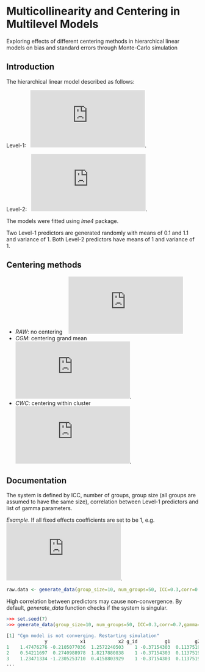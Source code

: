 # Multicollinearity and Centering in Multilevel Models
Exploring effects of different centering methods in hierarchical linear models on bias and standard errors through Monte-Carlo simulation

## Introduction

The hierarchical linear model described as follows:  

Level-1:&nbsp;&nbsp;&nbsp;![equation](https://latex.codecogs.com/gif.latex?Y_%7Bij%7D%20%3D%20%5Cbeta_%7B0j%7D%20&plus;%20%5Cbeta_%7B1j%7DX_1_%7Bij%7D%20&plus;%20%5Cbeta_%7B2j%7DX_2_%7Bij%7D&plus;%5Cepsilon_%7Bij%7D). 

Level-2:&nbsp;&nbsp;&nbsp;![equation](https://latex.codecogs.com/gif.latex?%5C%5C%5Cbeta_%7B0j%7D%20%3D%20%5Cgamma_%7B00%7D&plus;%5Cgamma_%7B01%7DW_%7B1j%7D&plus;%5Cgamma_%7B02%7DW_%7B2j%7D%20%5C%5C%5Cbeta_%7B1j%7D%20%3D%20%5Cgamma_%7B10%7D&plus;%5Cgamma_%7B11%7DW_%7B1j%7D&plus;%5Cgamma_%7B12%7DW_%7B2j%7D%20%5C%5C%5Cbeta_%7B2j%7D%20%3D%20%5Cgamma_%7B20%7D&plus;%5Cgamma_%7B21%7DW_%7B1j%7D&plus;%5Cgamma_%7B22%7DW_%7B2j%7D). 

  
  
The models were fitted using *lme4* package. 
  

Two Level-1 predictors are generated randomly with means of 0.1 and 1.1 and variance of 1. Both Level-2 predictors have means of 1 and variance of 1.  

## Centering methods ##

* *RAW*: no centering &nbsp;&nbsp;&nbsp;![equation](https://latex.codecogs.com/gif.latex?X_%7Bij%7D)    
* *CGM*: centering grand mean &nbsp;&nbsp;&nbsp;![equation](https://latex.codecogs.com/gif.latex?X_%7Bij%7D%20-%20%5Coverline%7BX%7D). 
* *CWC*: centering within cluster &nbsp;&nbsp;&nbsp;![equation](https://latex.codecogs.com/gif.latex?X_%7Bij%7D%20-%20%5Coverline%7BX_%7Bj%7D%7D).  

## Documentation ##

The system is defined by ICC, number of groups, group size (all groups are assumed to have the same size), correlation between Level-1 predictors and list of gamma parameters.  
  
  
*Example*. If all fixed effects coefficients are set to be 1, e.g. &nbsp;&nbsp;&nbsp;![equation](https://latex.codecogs.com/gif.latex?%5Cgamma_%7B00%7D%3D%5Cgamma_%7B01%7D%3D%5Cgamma_%7B02%7D%3D%5Cgamma_%7B10%7D%3D%5Cgamma_%7B11%7D%3D%5Cgamma_%7B12%7D%3D%5Cgamma_%7B20%7D%3D%5Cgamma_%7B21%7D%3D%5Cgamma_%7B22%7D%3D1).  

``` r
raw.data <- generate_data(group_size=10, num_groups=50, ICC=0.3,corr=0.7,gamma=rep(1,9))
```
  
High correlation between predictors may cause non-convergence. By default, *generate_data* function checks if the system is singular.  
  
``` r
>>> set.seed(7)
>>> generate_data(group_size=10, num_groups=50, ICC=0.3,corr=0.7,gamma=rep(1,9))

[1] "Cgm model is not converging. Restarting simulation"
              y            x1            x2 g_id          g1         g2
1    1.47476276 -0.2105077036  1.2572240503    1 -0.37154303  0.1137519
2    0.54211697  0.2740988978  1.8217880838    1 -0.37154303  0.1137519
3    1.23471334 -1.2305253710  0.4158803929    1 -0.37154303  0.1137519
...
```


